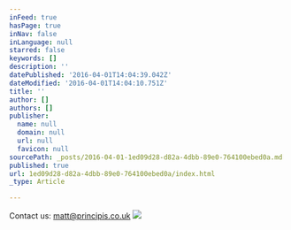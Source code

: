 ```yaml
---
inFeed: true
hasPage: true
inNav: false
inLanguage: null
starred: false
keywords: []
description: ''
datePublished: '2016-04-01T14:04:39.042Z'
dateModified: '2016-04-01T14:04:10.751Z'
title: ''
author: []
authors: []
publisher:
  name: null
  domain: null
  url: null
  favicon: null
sourcePath: _posts/2016-04-01-1ed09d28-d82a-4dbb-89e0-764100ebed0a.md
published: true
url: 1ed09d28-d82a-4dbb-89e0-764100ebed0a/index.html
_type: Article

---
```

Contact us: matt@principis.co.uk
![](https://the-grid-user-content.s3-us-west-2.amazonaws.com/a1082ef6-341b-4179-a92e-b251b520167b.jpg)